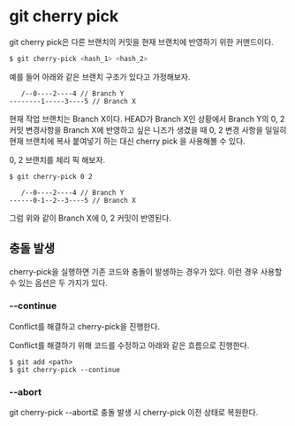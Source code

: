 git cherry pick
=================================

git cherry pick은 다른 브랜치의 커밋을 현재 브랜치에 반영하기 위한 커맨드이다. 

```bash
$ git cherry-pick <hash_1> <hash_2>
```

예를 들어 아래와 같은 브랜치 구조가 있다고 가정해보자.

```
   /--0----2----4 // Branch Y
--------1-----3----5 // Branch X
```

현재 작업 브랜치는 Branch X이다. HEAD가 Branch X인 상황에서 Branch Y의 0, 2 커밋 변경사항을 Branch X에 반영하고 싶은 니즈가 생겼을 때 0, 2 변경 사항을 일일히 현재 브랜치에 복사 붙여넣기 하는 대신 cherry pick 을 사용해볼 수 있다. 

0, 2 브랜치를 체리 픽 해보자.

```bash
$ git cherry-pick 0 2
```

```
   /--0----2----4 // Branch Y
------0-1--2--3----5 // Branch X
```

그럼 위와 같이 Branch X에 0, 2 커밋이 반영된다.


## 충돌 발생

 cherry-pick을 실행하면 기존 코드와 충돌이 발생하는 경우가 있다. 이런 경우 사용할 수 있는 옵션은 두 가지가 있다.

### --continue

Conflict를 해결하고 cherry-pick을 진행한다.

Conflict를 해결하기 위해 코드를 수정하고 아래와 같은 흐름으로 진행한다.

```
$ git add <path>
$ git cherry-pick --continue
```

### --abort

git cherry-pick --abort로 충돌 발생 시 cherry-pick 이전 상태로 복원한다. 